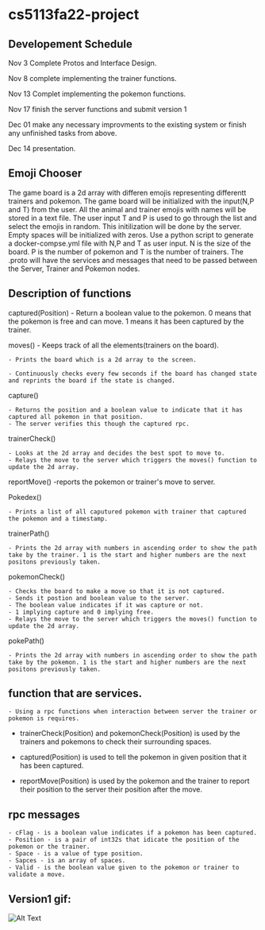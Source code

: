 # cs5113fa22-project

## Developement Schedule

Nov 3 Complete Protos and Interface Design.

Nov 8 complete implementing the trainer functions.

Nov 13 Complet implementing the pokemon functions.

Nov 17 finish the server functions and submit version 1

Dec 01 make any necessary improvments to the existing system or finish any unfinished tasks from above.

Dec 14 presentation.

## Emoji Chooser

The game board is a 2d array with differen emojis representing differentt trainers and pokemon.
The game board will be initialized with the input(N,P and T) from the user. All the animal and trainer emojis with names will be stored in a text file.
The user input T and P is used to go through the list and select the emojis in random. This initilization will be done by the server. Empty spaces will be 
initialized with zeros.
Use a python script to generate a docker-compse.yml file with N,P and T as user input. N is the size of the board.
P is the number of pokemon and T is the number of trainers. 
The .proto will have the services and messages that need to be passed between the Server, Trainer and Pokemon nodes.


## Description of functions 

captured(Position)
	- Return a boolean value to the pokemon. 0 means that the pokemon is free and can move. 1 means it has 
	been captured by the trainer.

moves() 
	- Keeps track of all the elements(trainers on the board). 

	- Prints the board which is a 2d array to the screen. 

	- Continuously checks every few seconds if the board has changed state and reprints the board if the state is changed.

capture()

	- Returns the position and a boolean value to indicate that it has captured all pokemon in that position.
	- The server verifies this though the captured rpc. 

trainerCheck()

	- Looks at the 2d array and decides the best spot to move to.
	- Relays the move to the server which triggers the moves() function to update the 2d array.
	
reportMove()
	-reports the pokemon or trainer's move to server.

 
Pokedex() 

	- Prints a list of all caputured pokemon with trainer that captured the pokemon and a timestamp. 

trainerPath()

	- Prints the 2d array with numbers in ascending order to show the path take by the trainer. 1 is the start and higher numbers are the next positons previously taken.

pokemonCheck()

	- Checks the board to make a move so that it is not captured.
	- Sends it postion and boolean value to the server. 
	- The boolean value indicates if it was capture or not.
	- 1 implying capture and 0 implying free.
	- Relays the move to the server which triggers the moves() function to update the 2d array.

pokePath()

	- Prints the 2d array with numbers in ascending order to show the path take by the pokemon. 1 is the start and higher numbers are the next positons previously taken.

## function that are services.

	- Using a rpc functions when interaction between server the trainer or pokemon is requires.


- trainerCheck(Position) and pokemonCheck(Position) is used by the trainers and pokemons to check their surrounding spaces.

- captured(Position) is used to tell the pokemon in given position that it has been captured.

- reportMove(Position) is used by the pokemon and the trainer to report their position to the server their position after the move.


## rpc messages

	- cFlag - is a boolean value indicates if a pokemon has been captured.
	- Position - is a pair of int32s that idicate the position of the pokemon or the trainer.
	- Space - is a value of type position.
	- Sapces - is an array of spaces.
	- Valid - is the boolean value given to the pokemon or trainer to validate a move.

## Version1 gif:

![Alt Text](https://github.com/CurSpace/cs5113fa22-project/blob/82b62e84ace7a199297ce396b75560258f69ec66/version1.gif)



